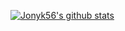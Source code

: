[![Jonyk56's github stats](https://github-readme-stats.vercel.app/api?username=Jonyk56)](https://github.com/Jonyk56)
